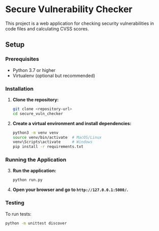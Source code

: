 # Secure Vulnerability Checker

This project is a web application for checking security vulnerabilities in code files and calculating CVSS scores.

## Setup

### Prerequisites

- Python 3.7 or higher
- Virtualenv (optional but recommended)

### Installation

1. **Clone the repository:**
    ```bash
    git clone <repository-url>
    cd secure_vuln_checker
    ```

2. **Create a virtual environment and install dependencies:**
    ```bash
    python3 -m venv venv
    source venv/bin/activate  # MacOS/Linux
    venv\Scripts\activate     # Windows
    pip install -r requirements.txt
    ```

### Running the Application

3. **Run the application:**
    ```bash
    python run.py
    ```

4. **Open your browser and go to `http://127.0.0.1:5000/`.**

### Testing

To run tests:
```bash
python -m unittest discover
